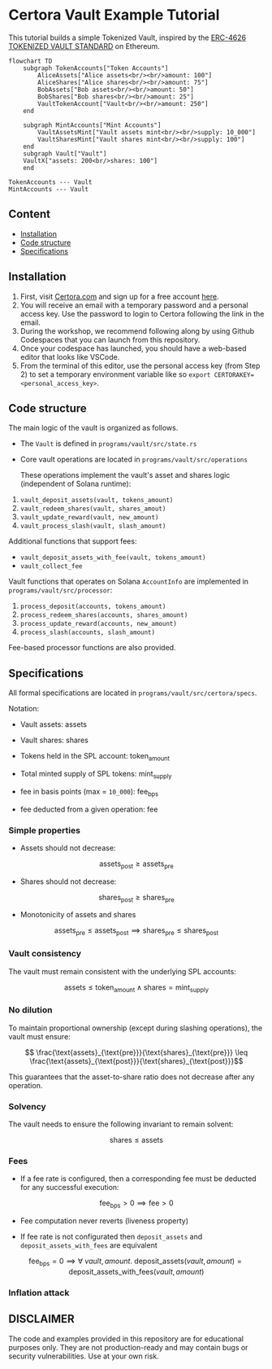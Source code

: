 # Certora Vault Example Tutorial

This tutorial builds a simple Tokenized Vault, inspired by the  [ERC-4626
TOKENIZED VAULT STANDARD](https://eips.ethereum.org/EIPS/eip-4626) on Ethereum.


```mermaid
flowchart TD
    subgraph TokenAccounts["Token Accounts"]
        AliceAssets["Alice assets<br/><br/>amount: 100"]
        AliceShares["Alice shares<br/><br/>amount: 75"]
        BobAssets["Bob assets<br/><br/>amount: 50"]
        BobShares["Bob shares<br/><br/>amount: 25"]
        VaultTokenAccount["Vault<br/><br/>amount: 250"]
    end

    subgraph MintAccounts["Mint Accounts"]
        VaultAssetsMint["Vault assets mint<br/><br/>supply: 10_000"]
        VaultSharesMint["Vault shares mint<br/><br/>supply: 100"]
    end
    subgraph Vault["Vault"]
    VaultX["assets: 200<br/>shares: 100"]
    end

TokenAccounts --- Vault
MintAccounts --- Vault
```

## Content

- [Installation](#installation)
- [Code structure](#code-structure)
- [Specifications](#specifications)

## Installation
1. First, visit [Certora.com](https://www.certora.com) and sign up for a free account [here](https://www.certora.com/signup).
2. You will receive an email with a temporary password and a personal access key. Use the password to login to Certora following the link in the email.
3. During the workshop, we recommend following along by using Github Codespaces that you can launch from this repository.
4. Once your codespace has launched, you should have a web-based editor that looks like VSCode.
5. From the terminal of this editor, use the personal access key (from Step 2) to set a temporary environment variable like so `export CERTORAKEY=<personal_access_key>`.

## Code structure

The main logic of the vault is organized as follows. 

- The `Vault` is defined in `programs/vault/src/state.rs`

- Core vault operations are located in `programs/vault/src/operations`
 
  These operations implement the vault's asset and shares logic
  (independent of Solana runtime):

1. `vault_deposit_assets(vault, tokens_amount)`
2. `vault_redeem_shares(vault, shares_amout)`
3. `vault_update_reward(vault, new_amount)`
4. `vault_process_slash(vault, slash_amount)`

Additional functions that support fees:

- `vault_deposit_assets_with_fee(vault, tokens_amount)`
- `vault_collect_fee`


Vault functions that operates on Solana `AccountInfo` are
implemented in `programs/vault/src/processor`:

1. `process_deposit(accounts, tokens_amount)`
2. `process_redeem_shares(accounts, shares_amount)`
3. `process_update_reward(accounts, new_amount)`
4. `process_slash(accounts, slash_amount)`

Fee-based processor functions are also provided.

## Specifications

All formal specifications are located in
`programs/vault/src/certora/specs`.

Notation:

- Vault assets: $\text{assets}$

- Vault shares: $\text{shares}$

- Tokens held in the SPL account: $\text{token}_{\text{amount}}$

- Total minted supply of SPL tokens: $\text{mint}_{\text{supply}}$

- fee in basis points (max = `10_000`): $\text{fee}_{\text{bps}}$
 
- fee deducted from a given operation: $\text{fee}$


### Simple properties 

- Assets should not decrease:

```math
\text{assets}_{\text{post}}  \geq \text{assets}_{\text{pre}}
```


- Shares should not decrease:

```math
\text{shares}_{\text{post}}  \geq \text{shares}_{\text{pre}}
```

- Monotonicity of assets and shares 

```math
\text{assets}_{\text{pre}} \leq \text{assets}_{\text{post}} \implies \text{shares}_{\text{pre}}  \leq \text{shares}_{\text{post}}
```

### Vault consistency

The vault must remain consistent with the underlying SPL accounts:

```math
\text{assets} \leq \text{token}_{\text{amount}} \wedge \text{shares} = \text{mint}_{\text{supply}}
```

### No dilution 

To maintain proportional ownership (except during slashing
operations), the vault must ensure:


```math
 \frac{\text{assets}_{\text{pre}}}{\text{shares}_{\text{pre}}} \leq \frac{\text{assets}_{\text{post}}}{\text{shares}_{\text{post}}}
```

This guarantees that the asset-to-share ratio does not decrease after
any operation.

### Solvency

The vault needs to ensure the following invariant to remain solvent:


```math
\text{shares} \leq \text{assets}
```


### Fees

- If a fee rate is configured, then a corresponding fee must be
deducted for any successful execution:

```math
\text{fee}_{\text{bps}} > 0 \implies \text{fee} > 0 
```

- Fee computation never reverts (liveness property)

- If fee rate is not configurated then `deposit_assets` and `deposit_assets_with_fees` are equivalent 

```math
\text{fee}_{\text{bps}} = 0 \implies \forall~ vault, amount.~\text{deposit\_assets}(vault, amount) = \text{deposit\_assets\_with\_fees}(vault, amount)
```

### Inflation attack



## DISCLAIMER
The code and examples provided in this repository are for educational purposes only. They are not production-ready and may contain bugs or security vulnerabilities. Use at your own risk.
